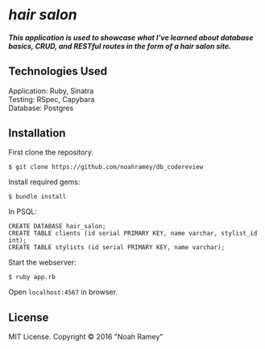 # _hair salon_

##### This application is used to showcase what I've learned about database basics, CRUD, and RESTful routes in the form of a hair salon site.

## Technologies Used

Application: Ruby, Sinatra<br>
Testing: RSpec, Capybara<br>
Database: Postgres

Installation
------------

First clone the repository.  
```
$ git clone https://github.com/noahramey/db_codereview
```

Install required gems:
```
$ bundle install
```

In PSQL:
```
CREATE DATABASE hair_salon;
CREATE TABLE clients (id serial PRIMARY KEY, name varchar, stylist_id int);
CREATE TABLE stylists (id serial PRIMARY KEY, name varchar);
```

Start the webserver:
```
$ ruby app.rb
```

Open `localhost:4567` in browser.

License
-------

MIT License. Copyright &copy; 2016 "Noah Ramey"
